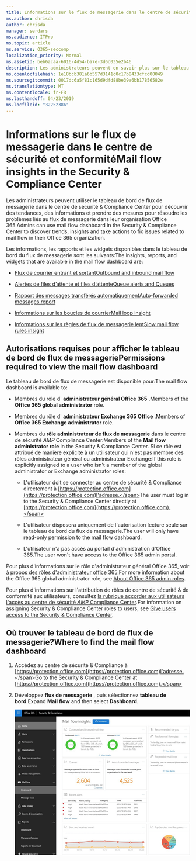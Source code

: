 ```yaml
---
title: Informations sur le flux de messagerie dans le centre de sécurité et conformité
ms.author: chrisda
author: chrisda
manager: serdars
ms.audience: ITPro
ms.topic: article
ms.service: O365-seccomp
localization_priority: Normal
ms.assetid: beb6acaa-6016-4d54-ba7e-3d6d035e2b46
description: Les administrateurs peuvent en savoir plus sur le tableau de bord de flux de messagerie dans le centre de sécurité & Compliance Center.
ms.openlocfilehash: 1e18bcb381a6b557d3141c0c17b8433cfcd00049
ms.sourcegitcommit: 0017dc6a5f81c165d9dfd88be39a6bb17856582e
ms.translationtype: MT
ms.contentlocale: fr-FR
ms.lasthandoff: 04/23/2019
ms.locfileid: "32252386"
---
```

# <a name="mail-flow-insights-in-the-security--compliance-center"></a><span data-ttu-id="0c0ee-103">Informations sur le flux de messagerie dans le centre de sécurité et conformité</span><span class="sxs-lookup"><span data-stu-id="0c0ee-103">Mail flow insights in the Security & Compliance Center</span></span>

<span data-ttu-id="0c0ee-104">Les administrateurs peuvent utiliser le tableau de bord de flux de messagerie dans le centre de sécurité & Compliance Center pour découvrir des tendances, des informations et prendre des mesures pour résoudre les problèmes liés au flux de messagerie dans leur organisation Office 365.</span><span class="sxs-lookup"><span data-stu-id="0c0ee-104">Admins can use mail flow dashboard in the Security & Compliance Center to discover trends, insights and take actions to fix issues related to mail flow in their Office 365 organization.</span></span>

<span data-ttu-id="0c0ee-105">Les informations, les rapports et les widgets disponibles dans le tableau de bord du flux de messagerie sont les suivants:</span><span class="sxs-lookup"><span data-stu-id="0c0ee-105">The insights, reports, and widgets that are available in the mail flow dashboard are:</span></span>

- [<span data-ttu-id="0c0ee-106">Flux de courrier entrant et sortant</span><span class="sxs-lookup"><span data-stu-id="0c0ee-106">Outbound and inbound mail flow</span></span>](mfi-outbound-and-inbound-mail-flow.md)

- [<span data-ttu-id="0c0ee-107">Alertes de files d’attente et files d’attente</span><span class="sxs-lookup"><span data-stu-id="0c0ee-107">Queue alerts and Queues</span></span>](mfi-queue-alerts-and-queues.md)

- [<span data-ttu-id="0c0ee-108">Rapport des messages transférés automatiquement</span><span class="sxs-lookup"><span data-stu-id="0c0ee-108">Auto-forwarded messages report</span></span>](mfi-auto-forwarded-messages-report.md)

- [<span data-ttu-id="0c0ee-109">Informations sur les boucles de courrier</span><span class="sxs-lookup"><span data-stu-id="0c0ee-109">Mail loop insight</span></span>](mfi-mail-loop-insight.md)

- [<span data-ttu-id="0c0ee-110">Informations sur les règles de flux de messagerie lent</span><span class="sxs-lookup"><span data-stu-id="0c0ee-110">Slow mail flow rules insight</span></span>](mfi-slow-mail-flow-rules-insight.md)

## <a name="permissions-required-to-view-the-mail-flow-dashboard"></a><span data-ttu-id="0c0ee-111">Autorisations requises pour afficher le tableau de bord de flux de messagerie</span><span class="sxs-lookup"><span data-stu-id="0c0ee-111">Permissions required to view the mail flow dashboard</span></span>

<span data-ttu-id="0c0ee-112">Le tableau de bord de flux de messagerie est disponible pour:</span><span class="sxs-lookup"><span data-stu-id="0c0ee-112">The mail flow dashboard is available to:</span></span>

- <span data-ttu-id="0c0ee-113">Membres du rôle d' **administrateur général Office 365** .</span><span class="sxs-lookup"><span data-stu-id="0c0ee-113">Members of the **Office 365 global administrator** role.</span></span>

- <span data-ttu-id="0c0ee-114">Membres du rôle d' **administrateur Exchange 365 Office** .</span><span class="sxs-lookup"><span data-stu-id="0c0ee-114">Members of **Office 365 Exchange administrator** role.</span></span>

- <span data-ttu-id="0c0ee-115">Membres du **rôle administrateur de flux de messagerie** dans le centre de sécurité _AMP_ Compliance Center.</span><span class="sxs-lookup"><span data-stu-id="0c0ee-115">Members of the **Mail flow administrator role** in the Security & Compliance Center.</span></span> <span data-ttu-id="0c0ee-116">Si ce rôle est attribué de manière explicite à un utilisateur qui n'est pas membre des rôles administrateur général ou administrateur Exchange:</span><span class="sxs-lookup"><span data-stu-id="0c0ee-116">If this role is explicitly assigned to a user who isn't a member of the global administrator or Exchange administrator roles:</span></span>

  - <span data-ttu-id="0c0ee-117">L'utilisateur doit se connecter au centre de sécurité & Compliance directement à [https://protection.office.com](https://protection.office.com)l'adresse.</span><span class="sxs-lookup"><span data-stu-id="0c0ee-117">The user must log in to the Security & Compliance Center directly at [https://protection.office.com](https://protection.office.com).</span></span>

  - <span data-ttu-id="0c0ee-118">L'utilisateur disposera uniquement de l'autorisation lecture seule sur le tableau de bord du flux de messagerie.</span><span class="sxs-lookup"><span data-stu-id="0c0ee-118">The user will only have read-only permission to the mail flow dashboard.</span></span>

  - <span data-ttu-id="0c0ee-119">L'utilisateur n'a pas accès au portail d'administration d'Office 365.</span><span class="sxs-lookup"><span data-stu-id="0c0ee-119">The user won't have access to the Office 365 admin portal.</span></span>

<span data-ttu-id="0c0ee-120">Pour plus d'informations sur le rôle d'administrateur général Office 365, voir [à propos des rôles d'administrateur office 365](https://support.office.com/article/da585eea-f576-4f55-a1e0-87090b6aaa9d).</span><span class="sxs-lookup"><span data-stu-id="0c0ee-120">For more information about the Office 365 global administrator role, see [About Office 365 admin roles](https://support.office.com/article/da585eea-f576-4f55-a1e0-87090b6aaa9d).</span></span>

<span data-ttu-id="0c0ee-121">Pour plus d'informations sur l'attribution de rôles de centre de sécurité & de conformité aux utilisateurs, consultez [la rubrique accorder aux utilisateurs l'accès au centre de sécurité _AMP_ Compliance Center](https://support.office.com/article/2cfce2c8-20c5-47f9-afc4-24b059c1bd76).</span><span class="sxs-lookup"><span data-stu-id="0c0ee-121">For information on assigning Security & Compliance Center roles to users, see [Give users access to the Security & Compliance Center](https://support.office.com/article/2cfce2c8-20c5-47f9-afc4-24b059c1bd76).</span></span>

## <a name="where-to-find-the-mail-flow-dashboard"></a><span data-ttu-id="0c0ee-122">Où trouver le tableau de bord de flux de messagerie?</span><span class="sxs-lookup"><span data-stu-id="0c0ee-122">Where to find the mail flow dashboard</span></span>

1. <span data-ttu-id="0c0ee-123">Accédez au centre de sécurité & Compliance à [https://protection.office.com](https://protection.office.com)l'adresse.</span><span class="sxs-lookup"><span data-stu-id="0c0ee-123">Go to the Security & Compliance Center at [https://protection.office.com](https://protection.office.com).</span></span>

2. <span data-ttu-id="0c0ee-124">Développez **flux de messagerie** , puis sélectionnez **tableau de bord**.</span><span class="sxs-lookup"><span data-stu-id="0c0ee-124">Expand **Mail flow** and then select **Dashboard**.</span></span>

   ![Tableau de bord de flux de messagerie dans le centre de sécurité & Office 365 Security](media/f32f5c0a-ea32-4e47-a477-d070405d4ae8.png)
